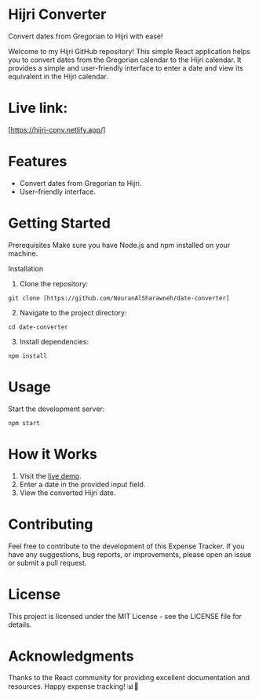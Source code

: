 # Hijri Converter

Convert dates from Gregorian to Hijri with ease!

Welcome to my Hijri GitHub repository! This simple React application helps you to convert dates from the Gregorian calendar to the Hijri calendar. It provides a simple and user-friendly interface to enter a date and view its equivalent in the Hijri calendar.

# Live link:
[https://hijri-conv.netlify.app/]

# Features
- Convert dates from Gregorian to Hijri.
- User-friendly interface.

# Getting Started
Prerequisites
Make sure you have Node.js and npm installed on your machine.

Installation
1. Clone the repository:

```
git clone [https://github.com/NouranAlSharawneh/date-converter]
```
2. Navigate to the project directory:
```
cd date-converter
```
3. Install dependencies:
```
npm install
```

# Usage
Start the development server:

```
npm start
```

# How it Works
1. Visit the [live demo](https://hijri-conv.netlify.app/).
2. Enter a date in the provided input field.
3. View the converted Hijri date.

# Contributing
Feel free to contribute to the development of this Expense Tracker. If you have any suggestions, bug reports, or improvements, please open an issue or submit a pull request.

# License
This project is licensed under the MIT License - see the LICENSE file for details.

# Acknowledgments
Thanks to the React community for providing excellent documentation and resources.
Happy expense tracking! 📊💸
